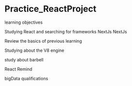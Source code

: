 # Practice_ReactProject

learning objectives

Studying React and searching for frameworks
  NextJs
  NextJs

Review the basics of previous learning

Studying about the V8 engine

study about barbell

React Remind

bigData qualifications

